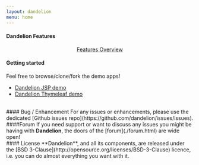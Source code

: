 ```yaml
---
layout: dandelion
menu: home
---
```


#### Dandelion Features

<div style="text-align:center;">
<a href="features/index.html" class="btn btn-large">Features Overview</a>
</div>

#### Getting started
Feel free to browse/clone/fork the demo apps!

 * [Dandelion JSP demo](https://github.com/dandelion/dandelion-samples/tree/master/dandelion-jsp)
 * [Dandelion Thymeleaf demo](https://github.com/dandelion/dandelion-samples/tree/master/dandelion-thymeleaf)

<br />
#### Bug / Enhancement
For any issues or enhancements, please use the dedicated [Github issues repo](https://github.com/dandelion/issues/issues).

<br />
####Forum
If you need support or want to discuss any issues you might be having with <strong>Dandelion</strong>, the doors of the [forum](./forum.html) are wide open!

<br />
#### License
**Dandelion**, and all its components, are released under the [BSD 3-Clause](http://opensource.org/licenses/BSD-3-Clause) licence, i.e. you can do almost everything you want with it.